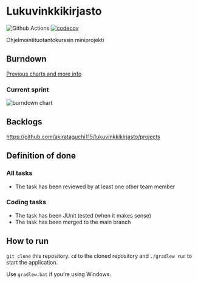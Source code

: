 # Lukuvinkkikirjasto

![Github Actions](https://github.com/mluukkai/ohtu-viikko1-s2020/workflows/Java%20CI%20with%20Gradle/badge.svg)
[![codecov](https://codecov.io/gh/akirataguchi115/lukuvinkkikirjasto/branch/main/graph/badge.svg?token=BPKCNTWMKN)](https://codecov.io/gh/akirataguchi115/lukuvinkkikirjasto)

Ohjelmointituotantokurssin miniprojekti

## Burndown

[Previous charts and more info](burndown/README.md)

### Current sprint

![burndown chart](https://docs.google.com/spreadsheets/d/e/2PACX-1vTSPAfdibpkUDgGOHczsVg5DF-tmEqLKK_36AfyUCIRrMtsTc-OgvZIXIA0AlADklGwNhQrznC2I-cx/pubchart?oid=1919146153&format=image)

## Backlogs

https://github.com/akirataguchi115/lukuvinkkikirjasto/projects

## Definition of done

### All tasks

- The task has been reviewed by at least one other
  team member

### Coding tasks

- The task has been JUnit tested (when it makes sense)
- The task has been merged to the main branch

## How to run

`git clone` this repository. `cd` to the cloned repository and `./gradlew run` to start the application.

Use `gradlew.bat` if you're using Windows.
